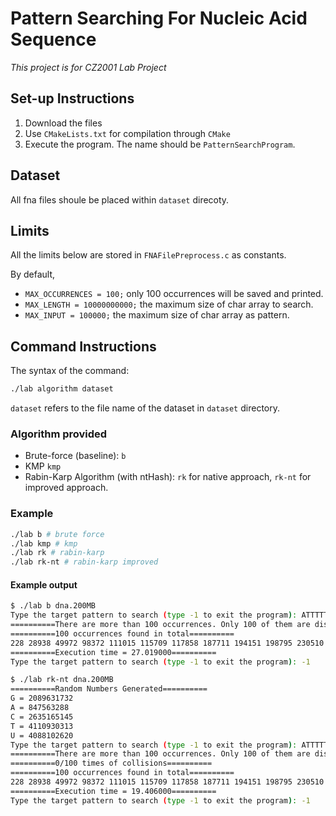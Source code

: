 #  Pattern Searching For Nucleic Acid Sequence

*This project is for CZ2001 Lab Project* 

## Set-up Instructions 

1. Download the files
2. Use `CMakeLists.txt` for compilation through `CMake` 
3. Execute the program. The name should be `PatternSearchProgram`. 

## Dataset

All fna files shoule be placed within `dataset` direcoty. 

## Limits

All the limits below are stored in `FNAFilePreprocess.c` as constants.

By default, 

+ `MAX_OCCURRENCES = 100;` only 100 occurrences will be saved and printed.
+ `MAX_LENGTH = 10000000000;` the maximum size of char array to search.
+ `MAX_INPUT = 100000;` the maximum size of char array as pattern. 

## Command Instructions 

The syntax of the command: 

```bash
./lab algorithm dataset 
```

`dataset` refers to the file name of the dataset in `dataset` directory. 

### Algorithm provided 

+ Brute-force (baseline): `b`
+ KMP `kmp`
+ Rabin-Karp Algorithm (with ntHash):  `rk` for native approach, `rk-nt` for improved approach.

### Example

```bash
./lab b # brute force 
./lab kmp # kmp
./lab rk # rabin-karp
./lab rk-nt # rabin-karp improved 
```

#### Example output

```bash
$ ./lab b dna.200MB
Type the target pattern to search (type -1 to exit the program): ATTTTTAAA
==========There are more than 100 occurrences. Only 100 of them are displayed.==========
==========100 occurrences found in total==========
228 28938 49972 98372 111015 115709 117858 187711 194151 198795 230510 248492 269475 334826 354494 364840 368696 440620 449627 450115 489754 491538 498969 513195 536035 563867 583656 588688 589334 603625 625168 658083 664082 705927 706224 708156 760241 774028 840812 850791 875310 915237 938824 939912 952617 958815 959921 965519 974771 987513 992045 996135 1006473 1019071 1023406 1046237 1112414 1112951 1122937 1131746 1134522 1158251 1178889 1185209 1192826 1211380 1253254 1255343 1267294 1285937 1307427 1333256 1341678 1351630 1362173 1370110 1383214 1404948 1410534 1420319 1421537 1427632 1482318 1492182 1506058 1513963 1518029 1521059 1539806 1541680 1547959 1550251 1558951 1559607 1569862 1619107 1630623 1716645 1731871 1735370 
==========Execution time = 27.019000==========
Type the target pattern to search (type -1 to exit the program): -1

$ ./lab rk-nt dna.200MB
==========Random Numbers Generated==========
G = 2089631732
A = 847563288
C = 2635165145
T = 4110930313
U = 4088102620
Type the target pattern to search (type -1 to exit the program): ATTTTTAAA
==========There are more than 100 occurrences. Only 100 of them are displayed.==========
==========0/100 times of collisions==========
==========100 occurrences found in total==========
228 28938 49972 98372 111015 115709 117858 187711 194151 198795 230510 248492 269475 334826 354494 364840 368696 440620 449627 450115 489754 491538 498969 513195 536035 563867 583656 588688 589334 603625 625168 658083 664082 705927 706224 708156 760241 774028 840812 850791 875310 915237 938824 939912 952617 958815 959921 965519 974771 987513 992045 996135 1006473 1019071 1023406 1046237 1112414 1112951 1122937 1131746 1134522 1158251 1178889 1185209 1192826 1211380 1253254 1255343 1267294 1285937 1307427 1333256 1341678 1351630 1362173 1370110 1383214 1404948 1410534 1420319 1421537 1427632 1482318 1492182 1506058 1513963 1518029 1521059 1539806 1541680 1547959 1550251 1558951 1559607 1569862 1619107 1630623 1716645 1731871 1735370 
==========Execution time = 19.406000==========
Type the target pattern to search (type -1 to exit the program): -1

```



